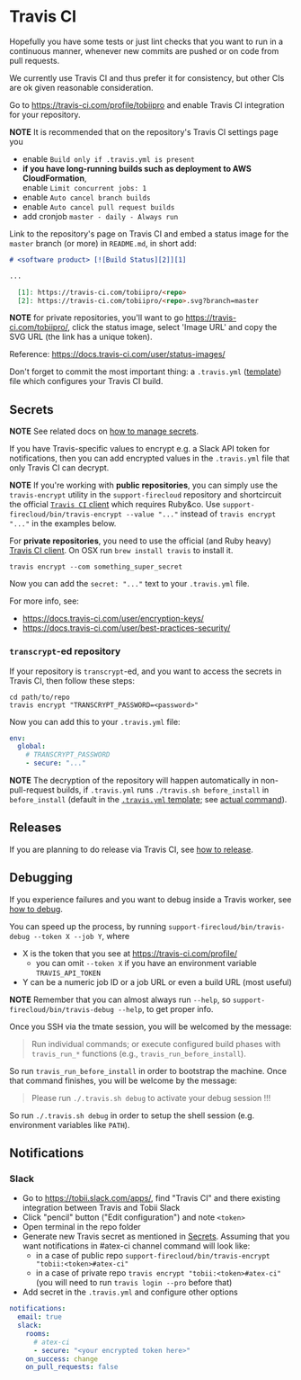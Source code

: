 # Travis CI

Hopefully you have some tests or just lint checks that you want to run
in a continuous manner, whenever new commits are pushed or on code from pull requests.

We currently use Travis CI and thus prefer it for consistency, but other CIs are ok given reasonable consideration.

Go to https://travis-ci.com/profile/tobiipro
and enable Travis CI integration for your repository.

**NOTE** It is recommended that on the repository's Travis CI settings page you
* enable `Build only if .travis.yml is present`
* **if you have long-running builds such as deployment to AWS CloudFormation**,  
  enable `Limit concurrent jobs: 1`
* enable `Auto cancel branch builds`
* enable `Auto cancel pull request builds`
* add cronjob `master - daily - Always run`

Link to the repository's page on Travis CI
and embed a status image for the `master` branch (or more) in `README.md`, in short add:

```md
# <software product> [![Build Status][2]][1]

...

  [1]: https://travis-ci.com/tobiipro/<repo>
  [2]: https://travis-ci.com/tobiipro/<repo>.svg?branch=master
```

**NOTE** for private repositories, you'll want to go https://travis-ci.com/tobiipro/<repo>,
click the status image, select 'Image URL' and copy the SVG URL (the link has a unique token).

Reference: https://docs.travis-ci.com/user/status-images/

Don't forget to commit the most important thing: a `.travis.yml` ([template](../repo/dot.travis.yml)) file which configures your Travis CI build.


## Secrets

**NOTE** See related docs on [how to manage secrets](how-to-manage-secrets.md).

If you have Travis-specific values to encrypt e.g. a Slack API token for notifications,
then you can add encrypted values in the `.travis.yml` file that only Travis CI can decrypt.

**NOTE** If you're working with **public repositories**,
you can simply use the `travis-encrypt` utility in the `support-firecloud` repository
and shortcircuit the official [`Travis CI` client](https://github.com/travis-ci/travis.rb) which requires Ruby&co.
Use `support-firecloud/bin/travis-encrypt --value "..."` instead of `travis encrypt "..."` in the examples below.

For **private repositories**, you need to use the official (and Ruby heavy) [Travis CI client](https://github.com/travis-ci/travis.rb). On OSX run `brew install travis` to install it.

```shell
travis encrypt --com something_super_secret
```

Now you can add the `secret: "..."` text to your `.travis.yml` file.

For more info, see:
* https://docs.travis-ci.com/user/encryption-keys/
* https://docs.travis-ci.com/user/best-practices-security/

### `transcrypt`-ed repository

If your repository is `transcrypt`-ed, and you want to access the secrets in Travis CI, then follow these steps:

```shell
cd path/to/repo
travis encrypt "TRANSCRYPT_PASSWORD=<password>"
```

Now you can add this to your `.travis.yml` file:

```yaml
env:
  global:
    # TRANSCRYPT_PASSWORD
    - secure: "..."
```

**NOTE** The decryption of the repository will happen automatically in non-pull-request builds,
if `.travis.yml` runs `./travis.sh before_install` in `before_install`
(default in the [`.travis.yml` template](../repo/dot.travis.yml); see [actual command](../repo/dot.travis.sh)).


## Releases

If you are planning to do release via Travis CI, see [how to release](how-to-release.md).


## Debugging

If you experience failures and you want to debug inside a Travis worker,
see [how to debug](https://docs.travis-ci.com/user/running-build-in-debug-mode/).

You can speed up the process, by running `support-firecloud/bin/travis-debug --token X --job Y`, where
- X is the token that you see at https://travis-ci.com/profile/
  - you can omit `--token X` if you have an environment variable `TRAVIS_API_TOKEN`
- Y can be a numeric job ID or a job URL or even a build URL (most useful)

**NOTE** Remember that you can almost always run `--help`,
so `support-firecloud/bin/travis-debug --help`, to get proper info.

Once you SSH via the tmate session, you will be welcomed by the message:

>   Run individual commands; or execute configured build phases
>   with `travis_run_*` functions (e.g., `travis_run_before_install`).

So run `travis_run_before_install` in order to bootstrap the machine.
Once that command finishes, you will be welcome by the message:

>   Please run `./.travis.sh debug` to activate your debug session !!!

So run `./.travis.sh debug` in order to setup the shell session (e.g. environment variables like `PATH`).


## Notifications

### Slack

* Go to https://tobii.slack.com/apps/, find "Travis CI" and there existing integration between Travis and Tobii Slack
* Click "pencil" button ("Edit configuration") and note `<token>`
* Open terminal in the repo folder
* Generate new Travis secret as mentioned in [Secrets](#Secrets). 
Assuming that you want notifications in #atex-ci channel command will look like:
  * in a case of public repo `support-firecloud/bin/travis-encrypt "tobii:<token>#atex-ci"`
  * in a case of private repo `travis encrypt "tobii:<token>#atex-ci"` (you will need to run `travis login --pro` before that)
* Add secret in the `.travis.yml` and configure other options
```yaml
notifications:
  email: true
  slack:
    rooms:
      # atex-ci
      - secure: "<your encrypted token here>"
    on_success: change
    on_pull_requests: false
```
